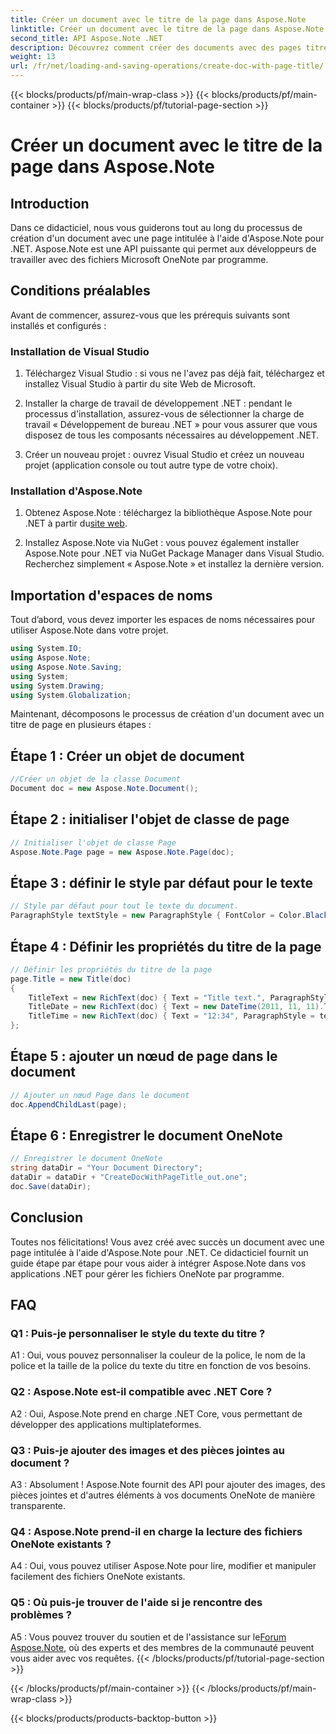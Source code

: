 ```yaml
---
title: Créer un document avec le titre de la page dans Aspose.Note
linktitle: Créer un document avec le titre de la page dans Aspose.Note
second_title: API Aspose.Note .NET
description: Découvrez comment créer des documents avec des pages titrées à l'aide d'Aspose.Note pour .NET. Suivez notre guide étape par étape pour une intégration transparente.
weight: 13
url: /fr/net/loading-and-saving-operations/create-doc-with-page-title/
---
```


{{< blocks/products/pf/main-wrap-class >}}
{{< blocks/products/pf/main-container >}}
{{< blocks/products/pf/tutorial-page-section >}}

# Créer un document avec le titre de la page dans Aspose.Note

## Introduction

Dans ce didacticiel, nous vous guiderons tout au long du processus de création d'un document avec une page intitulée à l'aide d'Aspose.Note pour .NET. Aspose.Note est une API puissante qui permet aux développeurs de travailler avec des fichiers Microsoft OneNote par programme.

## Conditions préalables

Avant de commencer, assurez-vous que les prérequis suivants sont installés et configurés :

### Installation de Visual Studio

1. Téléchargez Visual Studio : si vous ne l'avez pas déjà fait, téléchargez et installez Visual Studio à partir du site Web de Microsoft.

2. Installer la charge de travail de développement .NET : pendant le processus d'installation, assurez-vous de sélectionner la charge de travail « Développement de bureau .NET » pour vous assurer que vous disposez de tous les composants nécessaires au développement .NET.

3. Créer un nouveau projet : ouvrez Visual Studio et créez un nouveau projet (application console ou tout autre type de votre choix).

### Installation d'Aspose.Note

1.  Obtenez Aspose.Note : téléchargez la bibliothèque Aspose.Note pour .NET à partir du[site web](https://releases.aspose.com/note/net/).

2. Installez Aspose.Note via NuGet : vous pouvez également installer Aspose.Note pour .NET via NuGet Package Manager dans Visual Studio. Recherchez simplement « Aspose.Note » et installez la dernière version.

## Importation d'espaces de noms

Tout d’abord, vous devez importer les espaces de noms nécessaires pour utiliser Aspose.Note dans votre projet.

```csharp
using System.IO;
using Aspose.Note;
using Aspose.Note.Saving;
using System;
using System.Drawing;
using System.Globalization;
```

Maintenant, décomposons le processus de création d'un document avec un titre de page en plusieurs étapes :

## Étape 1 : Créer un objet de document

```csharp
//Créer un objet de la classe Document
Document doc = new Aspose.Note.Document();
```

## Étape 2 : initialiser l'objet de classe de page

```csharp
// Initialiser l'objet de classe Page
Aspose.Note.Page page = new Aspose.Note.Page(doc);
```

## Étape 3 : définir le style par défaut pour le texte

```csharp
// Style par défaut pour tout le texte du document.
ParagraphStyle textStyle = new ParagraphStyle { FontColor = Color.Black, FontName = "Arial", FontSize = 10 };
```

## Étape 4 : Définir les propriétés du titre de la page

```csharp
// Définir les propriétés du titre de la page
page.Title = new Title(doc)
{
    TitleText = new RichText(doc) { Text = "Title text.", ParagraphStyle = textStyle },
    TitleDate = new RichText(doc) { Text = new DateTime(2011, 11, 11).ToString("D", CultureInfo.InvariantCulture), ParagraphStyle = textStyle },
    TitleTime = new RichText(doc) { Text = "12:34", ParagraphStyle = textStyle }
};
```

## Étape 5 : ajouter un nœud de page dans le document

```csharp
// Ajouter un nœud Page dans le document
doc.AppendChildLast(page);
```

## Étape 6 : Enregistrer le document OneNote

```csharp
// Enregistrer le document OneNote
string dataDir = "Your Document Directory";
dataDir = dataDir + "CreateDocWithPageTitle_out.one";
doc.Save(dataDir);
```

## Conclusion

Toutes nos félicitations! Vous avez créé avec succès un document avec une page intitulée à l'aide d'Aspose.Note pour .NET. Ce didacticiel fournit un guide étape par étape pour vous aider à intégrer Aspose.Note dans vos applications .NET pour gérer les fichiers OneNote par programme.

## FAQ

### Q1 : Puis-je personnaliser le style du texte du titre ?

A1 : Oui, vous pouvez personnaliser la couleur de la police, le nom de la police et la taille de la police du texte du titre en fonction de vos besoins.

### Q2 : Aspose.Note est-il compatible avec .NET Core ?

A2 : Oui, Aspose.Note prend en charge .NET Core, vous permettant de développer des applications multiplateformes.

### Q3 : Puis-je ajouter des images et des pièces jointes au document ?

A3 : Absolument ! Aspose.Note fournit des API pour ajouter des images, des pièces jointes et d'autres éléments à vos documents OneNote de manière transparente.

### Q4 : Aspose.Note prend-il en charge la lecture des fichiers OneNote existants ?

A4 : Oui, vous pouvez utiliser Aspose.Note pour lire, modifier et manipuler facilement des fichiers OneNote existants.

### Q5 : Où puis-je trouver de l'aide si je rencontre des problèmes ?

 A5 : Vous pouvez trouver du soutien et de l'assistance sur le[Forum Aspose.Note](https://forum.aspose.com/c/note/28), où des experts et des membres de la communauté peuvent vous aider avec vos requêtes.
{{< /blocks/products/pf/tutorial-page-section >}}

{{< /blocks/products/pf/main-container >}}
{{< /blocks/products/pf/main-wrap-class >}}

{{< blocks/products/products-backtop-button >}}
